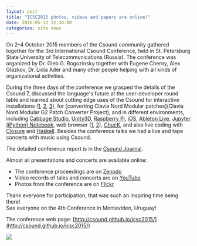 ```yaml
---
layout: post
title: "ICSC2015 photos, videos and papers are online!"
date: 2016-05-12 12:30:00
categories: site news 
---
```


On 2–4 October 2015 members of the Csound community gathered together for the
3rd&nbsp;International Csound Conference, held in St. Petersburg State University
of&nbsp;Telecommunications (Russia). The conference was organized by Dr. Gleb G.
Rogozinsky together with Eugene Cherny, Alex Glazkov, Dr. Lidia Ader and many
other people helping with all kinds of organizational activities.

During the three days of the conference we grasped the details of the Csound 7,
discussed the language's future at the user-developer round table and learned
about cutting edge uses of the Csound for interactive installations
([1](http://zenodo.org/record/50367?ln=en), [2](http://zenodo.org/record/50360?ln=en),
[3](http://zenodo.org/record/50355?ln=en)),
for [converting Clavia Nord Modular patches](Clavia Nord Modular G2 Patch Converter Project),
and in
different environments, including
[Cabbage Studio](http://cabbageaudio.com/),
[Unity3D](http://zenodo.org/record/50369?ln=en),
[Raspberry Pi](http://cosmoproject.github.io/),
[iOS](http://zenodo.org/record/50358?ln=en),
[Ableton Live](http://zenodo.org/record/50362?ln=en),
[Jupyter (iPython) Notebook](http://zenodo.org/record/50356?ln=en),
web browser ([1](http://zenodo.org/record/50368?ln=en),&nbsp;[2](http://zenodo.org/record/50359?ln=en)),
[ChucK](http://zenodo.org/record/50354?ln=en),
and also live coding with
[Closure](http://zenodo.org/record/50366?ln=en) and
[Haskell](http://zenodo.org/record/50363?ln=en). Besides the conference talks
we had a live and tape concerts with music using Csound.

The detailed conference report is in the [Csound Journal](http://csoundjournal.com/issue22/ICSC2015Report.html).

Almost all presentations and concerts are available online:

- The conference proceedings are on [Zenodo](https://zenodo.org/collection/user-icsc2015?ln=en)
- Video records of talks and concerts are on [YouTube](https://www.youtube.com/channel/UCVI8hmelNnKGP-wnf9FqNYQ)
- Photos from the conference are on [Flickr](http://flickr.com/photos/icsc2015/)

Thank everyone for participation, that was such an inspiring time being there! 
<br />
See everyone on the 4th Conference in Montevideo, Uruguay!

The conference web page: [http://csound.github.io/icsc2015/](http://csound.github.io/icsc2015/)

<a href="https://www.flickr.com/photos/icsc2015/21352537093/in/photostream/"
   target="_blank"><img src="/images/icsc2015all.jpg" /></a>

